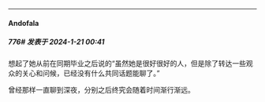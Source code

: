 
*****

####  Andofala  
##### 776#       发表于 2024-1-21 00:41

想起了她从前在同期毕业之后说的“虽然她是很好很好的人，但是除了转达一些观众的关心和问候，已经没有什么共同话题能聊了。”

曾经那样一直聊到深夜，分别之后终究会随着时间渐行渐远。

